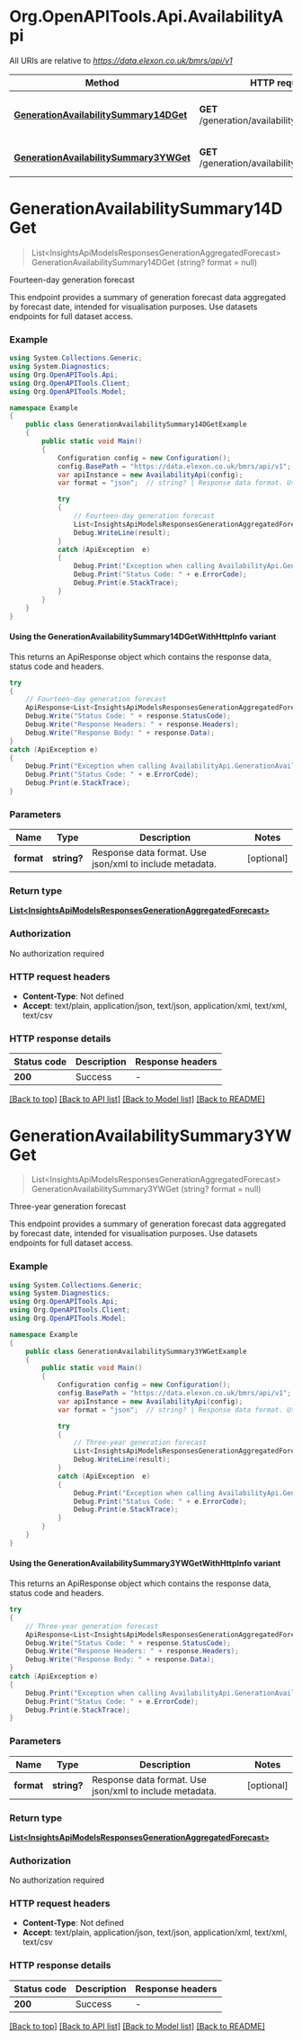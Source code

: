 # Org.OpenAPITools.Api.AvailabilityApi

All URIs are relative to *https://data.elexon.co.uk/bmrs/api/v1*

| Method | HTTP request | Description |
|--------|--------------|-------------|
| [**GenerationAvailabilitySummary14DGet**](AvailabilityApi.md#generationavailabilitysummary14dget) | **GET** /generation/availability/summary/14D | Fourteen-day generation forecast |
| [**GenerationAvailabilitySummary3YWGet**](AvailabilityApi.md#generationavailabilitysummary3ywget) | **GET** /generation/availability/summary/3YW | Three-year generation forecast |

<a id="generationavailabilitysummary14dget"></a>
# **GenerationAvailabilitySummary14DGet**
> List&lt;InsightsApiModelsResponsesGenerationAggregatedForecast&gt; GenerationAvailabilitySummary14DGet (string? format = null)

Fourteen-day generation forecast

This endpoint provides a summary of generation forecast data aggregated by forecast date,  intended for visualisation purposes. Use datasets endpoints for full dataset access.

### Example
```csharp
using System.Collections.Generic;
using System.Diagnostics;
using Org.OpenAPITools.Api;
using Org.OpenAPITools.Client;
using Org.OpenAPITools.Model;

namespace Example
{
    public class GenerationAvailabilitySummary14DGetExample
    {
        public static void Main()
        {
            Configuration config = new Configuration();
            config.BasePath = "https://data.elexon.co.uk/bmrs/api/v1";
            var apiInstance = new AvailabilityApi(config);
            var format = "json";  // string? | Response data format. Use json/xml to include metadata. (optional) 

            try
            {
                // Fourteen-day generation forecast
                List<InsightsApiModelsResponsesGenerationAggregatedForecast> result = apiInstance.GenerationAvailabilitySummary14DGet(format);
                Debug.WriteLine(result);
            }
            catch (ApiException  e)
            {
                Debug.Print("Exception when calling AvailabilityApi.GenerationAvailabilitySummary14DGet: " + e.Message);
                Debug.Print("Status Code: " + e.ErrorCode);
                Debug.Print(e.StackTrace);
            }
        }
    }
}
```

#### Using the GenerationAvailabilitySummary14DGetWithHttpInfo variant
This returns an ApiResponse object which contains the response data, status code and headers.

```csharp
try
{
    // Fourteen-day generation forecast
    ApiResponse<List<InsightsApiModelsResponsesGenerationAggregatedForecast>> response = apiInstance.GenerationAvailabilitySummary14DGetWithHttpInfo(format);
    Debug.Write("Status Code: " + response.StatusCode);
    Debug.Write("Response Headers: " + response.Headers);
    Debug.Write("Response Body: " + response.Data);
}
catch (ApiException e)
{
    Debug.Print("Exception when calling AvailabilityApi.GenerationAvailabilitySummary14DGetWithHttpInfo: " + e.Message);
    Debug.Print("Status Code: " + e.ErrorCode);
    Debug.Print(e.StackTrace);
}
```

### Parameters

| Name | Type | Description | Notes |
|------|------|-------------|-------|
| **format** | **string?** | Response data format. Use json/xml to include metadata. | [optional]  |

### Return type

[**List&lt;InsightsApiModelsResponsesGenerationAggregatedForecast&gt;**](InsightsApiModelsResponsesGenerationAggregatedForecast.md)

### Authorization

No authorization required

### HTTP request headers

 - **Content-Type**: Not defined
 - **Accept**: text/plain, application/json, text/json, application/xml, text/xml, text/csv


### HTTP response details
| Status code | Description | Response headers |
|-------------|-------------|------------------|
| **200** | Success |  -  |

[[Back to top]](#) [[Back to API list]](../README.md#documentation-for-api-endpoints) [[Back to Model list]](../README.md#documentation-for-models) [[Back to README]](../README.md)

<a id="generationavailabilitysummary3ywget"></a>
# **GenerationAvailabilitySummary3YWGet**
> List&lt;InsightsApiModelsResponsesGenerationAggregatedForecast&gt; GenerationAvailabilitySummary3YWGet (string? format = null)

Three-year generation forecast

This endpoint provides a summary of generation forecast data aggregated by forecast date,  intended for visualisation purposes. Use datasets endpoints for full dataset access.

### Example
```csharp
using System.Collections.Generic;
using System.Diagnostics;
using Org.OpenAPITools.Api;
using Org.OpenAPITools.Client;
using Org.OpenAPITools.Model;

namespace Example
{
    public class GenerationAvailabilitySummary3YWGetExample
    {
        public static void Main()
        {
            Configuration config = new Configuration();
            config.BasePath = "https://data.elexon.co.uk/bmrs/api/v1";
            var apiInstance = new AvailabilityApi(config);
            var format = "json";  // string? | Response data format. Use json/xml to include metadata. (optional) 

            try
            {
                // Three-year generation forecast
                List<InsightsApiModelsResponsesGenerationAggregatedForecast> result = apiInstance.GenerationAvailabilitySummary3YWGet(format);
                Debug.WriteLine(result);
            }
            catch (ApiException  e)
            {
                Debug.Print("Exception when calling AvailabilityApi.GenerationAvailabilitySummary3YWGet: " + e.Message);
                Debug.Print("Status Code: " + e.ErrorCode);
                Debug.Print(e.StackTrace);
            }
        }
    }
}
```

#### Using the GenerationAvailabilitySummary3YWGetWithHttpInfo variant
This returns an ApiResponse object which contains the response data, status code and headers.

```csharp
try
{
    // Three-year generation forecast
    ApiResponse<List<InsightsApiModelsResponsesGenerationAggregatedForecast>> response = apiInstance.GenerationAvailabilitySummary3YWGetWithHttpInfo(format);
    Debug.Write("Status Code: " + response.StatusCode);
    Debug.Write("Response Headers: " + response.Headers);
    Debug.Write("Response Body: " + response.Data);
}
catch (ApiException e)
{
    Debug.Print("Exception when calling AvailabilityApi.GenerationAvailabilitySummary3YWGetWithHttpInfo: " + e.Message);
    Debug.Print("Status Code: " + e.ErrorCode);
    Debug.Print(e.StackTrace);
}
```

### Parameters

| Name | Type | Description | Notes |
|------|------|-------------|-------|
| **format** | **string?** | Response data format. Use json/xml to include metadata. | [optional]  |

### Return type

[**List&lt;InsightsApiModelsResponsesGenerationAggregatedForecast&gt;**](InsightsApiModelsResponsesGenerationAggregatedForecast.md)

### Authorization

No authorization required

### HTTP request headers

 - **Content-Type**: Not defined
 - **Accept**: text/plain, application/json, text/json, application/xml, text/xml, text/csv


### HTTP response details
| Status code | Description | Response headers |
|-------------|-------------|------------------|
| **200** | Success |  -  |

[[Back to top]](#) [[Back to API list]](../README.md#documentation-for-api-endpoints) [[Back to Model list]](../README.md#documentation-for-models) [[Back to README]](../README.md)


